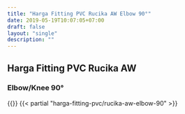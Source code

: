 ```yaml
---
title: "Harga Fitting PVC Rucika AW Elbow 90°"
date: 2019-05-19T10:07:05+07:00
draft: false
layout: "single"
description: ""
---
```


## Harga Fitting PVC Rucika AW 
### Elbow/Knee 90°
{{<kontak-button>}}
{{< partial "harga-fitting-pvc/rucika-aw-elbow-90" >}}
